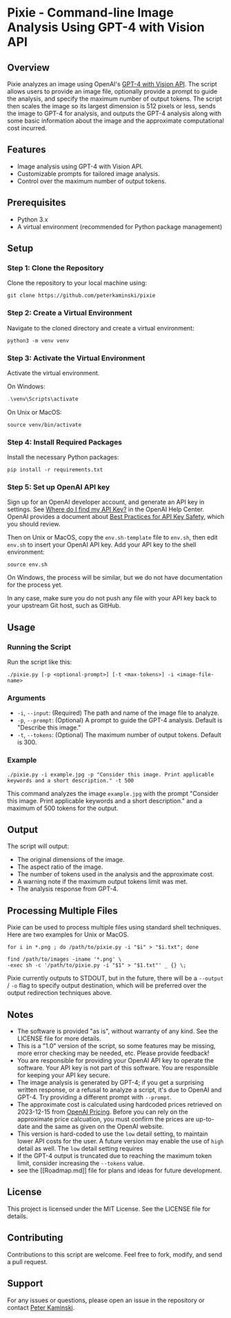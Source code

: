 # Pixie - Command-line Image Analysis Using GPT-4 with Vision API

## Overview

Pixie analyzes an image using OpenAI's [GPT-4 with Vision API](https://platform.openai.com/docs/guides/vision). The script allows users to provide an image file, optionally provide a prompt to guide the analysis, and specify the maximum number of output tokens. The script then scales the image so its largest dimension is 512 pixels or less, sends the image to GPT-4 for analysis, and outputs the GPT-4 analysis along with some basic information about the image and the approximate computational cost incurred.

## Features

- Image analysis using GPT-4 with Vision API.
- Customizable prompts for tailored image analysis.
- Control over the maximum number of output tokens.

## Prerequisites

- Python 3.x
- A virtual environment (recommended for Python package management)

## Setup

### Step 1: Clone the Repository

Clone the repository to your local machine using:

```shell
git clone https://github.com/peterkaminski/pixie
```

### Step 2: Create a Virtual Environment

Navigate to the cloned directory and create a virtual environment:

```shell
python3 -m venv venv
```

### Step 3: Activate the Virtual Environment

Activate the virtual environment.

On Windows:

```powershell
.\venv\Scripts\activate
```

On Unix or MacOS:

```shell
source venv/bin/activate
```

### Step 4: Install Required Packages

Install the necessary Python packages:

```shell
pip install -r requirements.txt
```

### Step 5: Set up OpenAI API key

Sign up for an OpenAI developer account, and generate an API key in settings. See [Where do I find my API Key?](https://help.openai.com/en/articles/4936850-where-do-i-find-my-api-key) in the OpenAI Help Center. OpenAI provides a document about [Best Practices for API Key Safety](https://help.openai.com/en/articles/5112595-best-practices-for-api-key-safety), which you should review.

Then on Unix or MacOS, copy the `env.sh-template` file to `env.sh`, then edit `env.sh` to insert your OpenAI API key. Add your API key to the shell environment:

```shell
source env.sh
```

On Windows, the process will be similar, but we do not have documentation for the process yet.

In any case, make sure you do not push any file with your API key back to your upstream Git host, such as GitHub.

## Usage

### Running the Script

Run the script like this:

```shell
./pixie.py [-p <optional-prompt>] [-t <max-tokens>] -i <image-file-name> 
```

### Arguments

- `-i`, `--input`: (Required) The path and name of the image file to analyze.
- `-p`, `--prompt`: (Optional) A prompt to guide the GPT-4 analysis. Default is "Describe this image."
- `-t`, `--tokens`: (Optional) The maximum number of output tokens. Default is 300.

### Example

```shell
./pixie.py -i example.jpg -p "Consider this image. Print applicable keywords and a short description." -t 500
```

This command analyzes the image `example.jpg` with the prompt "Consider this image. Print applicable keywords and a short description." and a maximum of 500 tokens for the output.

## Output

The script will output:

- The original dimensions of the image.
- The aspect ratio of the image.
- The number of tokens used in the analysis and the approximate cost.
- A warning note if the maximum output tokens limit was met.
- The analysis response from GPT-4.

## Processing Multiple Files

Pixie can be used to process multiple files using standard shell techniques. Here are two examples for Unix or MacOS.

```shell
for i in *.png ; do /path/to/pixie.py -i "$i" > "$i.txt"; done
```

```shell
find /path/to/images -iname '*.png' \
-exec sh -c '/path/to/pixie.py -i "$1" > "$1.txt"' _ {} \;
```

Pixie currently outputs to STDOUT, but in the future, there will be a `--output` / `-o` flag to specify output destination, which will be preferred over the output redirection techniques above.

## Notes

- The software is provided "as is", without warranty of any kind. See the LICENSE file for more details.
- This is a "1.0" version of the script, so some features may be missing, more error checking may be needed, etc. Please provide feedback!
- You are responsible for providing your OpenAI API key to operate the software. Your API key is not part of this software. You are responsible for keeping your API key secure.
- The image analysis is generated by GPT-4; if you get a surprising written response, or a refusal to analyze a script, it's due to OpenAI and GPT-4. Try providing a different prompt with `--prompt`.
- The approximate cost is calculated using hardcoded prices retrieved on 2023-12-15 from [OpenAI Pricing](https://openai.com/pricing). Before you can rely on the approximate price calcuation, you must confirm the prices are up-to-date and the same as given on the OpenAI website.
- This version is hard-coded to use the `low` detail setting, to maintain lower API costs for the user. A future version may enable the use of `high` detail as well. The `low` detail setting requires 
- If the GPT-4 output is truncated due to reaching the maximum token limit, consider increasing the `--tokens` value.
- see the [[Roadmap.md]] file for plans and ideas for future development.


## License

This project is licensed under the MIT License. See the LICENSE file for details.

## Contributing

Contributions to this script are welcome. Feel free to fork, modify, and send a pull request.

## Support

For any issues or questions, please open an issue in the repository or contact [Peter Kaminski](mailto:kaminski@istori.com).

